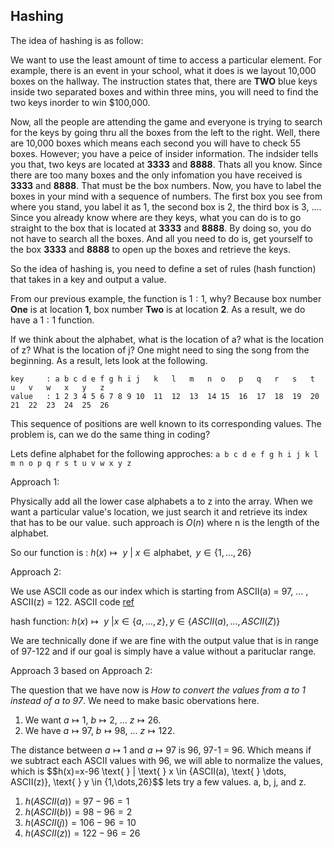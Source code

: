 ## Hashing

The idea of hashing is as follow: 

We want to use the least amount of time to access a particular element. For example, there is an event in your school, what it does is we layout 10,000 boxes on the hallway. The instruction states that, there are **TWO** blue keys inside two separated boxes and within three mins, you will need to
find the two keys inorder to win \$100,000. 


Now, all the people are attending the game and everyone is trying to search for the keys by going thru all the boxes from the left to the right. Well, there are 10,000 boxes which means each second you will have to check 55 boxes. However; you have a peice of insider information. The indsider
tells you that, two keys are located at **3333** and **8888**. Thats all you know. Since there are too many boxes and the only infomation you have received is **3333** and **8888**. That must be the box numbers. Now, you have to label the boxes in your mind with a sequence of numbers. The
first box you see from where you stand, you label it as 1, the second box is 2, the third box is 3, $\dots$. Since you already know where are they keys, what you can do is to go straight to the box that is located at **3333** and **8888**. By doing so, you do not have to search all the boxes. And
all you need to do is, get yourself to the box **3333** and **8888** to open up the boxes and retrieve the keys. 

So the idea of hashing is, you need to define a set of rules (hash function) that takes in a key and output a value. 

From our previous example, the function is $1:1$, why? Because box number **One** is at location **1**, box number **Two** is at location **2**. As a result, we do have a $1:1$ function. 

If we think about the alphabet, what is the location of a? what is the location of z? What is the location of j? One might need to sing the song from the beginning. As a result, lets look at the following.
```
key     : a b c d e f g h i j	k   l	m   n  o   p   q   r   s   t   u   v   w   x   y   z
value   : 1 2 3 4 5 6 7 8 9 10	11  12  13  14 15  16  17  18  19  20  21  22  23  24  25  26
```

This sequence of positions are well known to its corresponding values. The problem is, can we do the same thing in coding? 

Lets define alphabet for the following approches: ```a b c d e f g h i j k l m n o p q r s t u v w x y z```

Approach 1:

Physically add all the lower case alphabets a to z into the array. When we want a particular value's location, we just search it and retrieve its index that has to be our value. such approach is $O(n)$ where n is the length of the alphabet. 

So our function is : $h(x) \mapsto \text{ }  y \text{ }  | \text{ }  x \in \text{alphabet}, \text{ } y \in \{1,\dots,26\}$ 

Approach 2: 

We use ASCII code as our index which is starting from ASCII(a) = 97, ... , ASCII(z) = 122. ASCII code [ref](https://www.asciitable.com) 

hash function: $h(x) \mapsto \text{ } y \text{ } | x \in \{a, \dots ,z\}, y \in \{ASCII(a), \dots , ASCII(Z)\}$ 

We are technically done if we are fine with the output value that is in range of 97-122 and if our goal is simply have a value without a parituclar range.

Approach 3 based on Approach 2:

The question that we have now is $\textit{How to convert the values from a to 1 instead of a to 97}$. We need to make basic obervations here. 

1. We want $a\mapsto 1$, $b\mapsto 2$, ... $z \mapsto 26$. 
2. We have $a\mapsto 97$, $b\mapsto 98$, ... $z \mapsto 122$. 

The distance between $a\mapsto 1$ and $a\mapsto 97$ is 96, 97-1 = 96. Which means if we subtract each ASCII values with 96, we will able to normalize the values, which is 
$$h(x)=x-96 \text{ } | \text{ } x \in \{ASCII(a), \text{ } \dots, ASCII(z)\}, \text{ } y \in \{1,\dots,26}$$
lets try a few values. a, b, j, and z.
1. $h(ASCII(a)) = 97-96 = 1$
2. $h(ASCII(b)) = 98-96 = 2$
3. $h(ASCII(j)) = 106-96 = 10$
4. $h(ASCII(z)) = 122-96 = 26$



